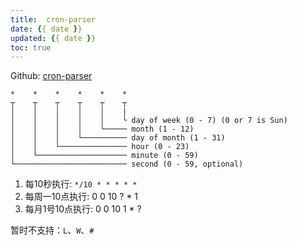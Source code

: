 ```yaml
---
title:  cron-parser
date: {{ date }}
updated: {{ date }}
toc: true
---
```



Github: [cron-parser](https://github.com/harrisiirak/cron-parser)

```
*    *    *    *    *    *
┬    ┬    ┬    ┬    ┬    ┬
│    │    │    │    │    |
│    │    │    │    │    └ day of week (0 - 7) (0 or 7 is Sun)
│    │    │    │    └───── month (1 - 12)
│    │    │    └────────── day of month (1 - 31)
│    │    └─────────────── hour (0 - 23)
│    └──────────────────── minute (0 - 59)
└───────────────────────── second (0 - 59, optional)
```

1. 每10秒执行: `*/10 * * * * *`
2. 每周一10点执行: 0 0 10 ? * 1
3. 每月1号10点执行: 0 0 10 1 * ?

暂时不支持：`L`、`W`、`#`